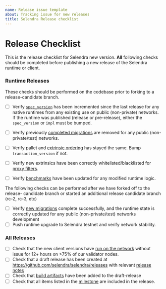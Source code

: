 ```yaml
---
name: Release issue template
about: Tracking issue for new releases
title: Selendra Release checklist
---
```

# Release Checklist

This is the release checklist for Selendra new version. **All** following
checks should be completed before publishing a new release of the
Selendra runtime or client.

### Runtime Releases

These checks should be performed on the codebase prior to forking to a release-candidate branch.

- [ ] Verify [`spec_version`](https://github.com/selendra/selendra/blob/master/docs/release-checklist.md#spec-version) has been incremented since the last release for any native runtimes from any existing use on public (non-private) networks. If the runtime was published (release or         pre-release), either the `spec_version` or `impl` must be bumped.

- [ ] Verify previously [completed migrations](https://github.com/selendra/selendra/blob/master/docs/release-checklist.md#old-migrations-removed) are removed for any public (non-private/test) networks.

- [ ] Verify pallet and [extrinsic ordering](https://github.com/selendra/selendra/blob/master/docs/release-checklist.md#extrinsic-ordering) has stayed the same. Bump `transaction_version` if not.

- [ ] Verify new extrinsics have been correctly whitelisted/blacklisted for
    [proxy filters](https://github.com/selendra/selendra/blob/master/docs/release-checklist.md#proxy-filtering).

- [ ] Verify [benchmarks](https://github.com/selendra/selendra/blob/master/docs/release-checklist.md#benchmarks) have been updated for any modified
    runtime logic.

The following checks can be performed after we have forked off to the release-
candidate branch or started an additional release candidate branch (rc-2, rc-3, etc)

- [ ] Verify [new migrations](https://github.com/selendra/selendra/blob/master/docs/release-checklist.md#new-migrations) complete successfully, and the runtime state is correctly updated for any public (non-private/test) networks development
- [ ] Push runtime upgrade to Selendra testnet and verify network stability.

### All Releases

- [ ] Check that the new client versions have [run on the network](https://github.com/selendra/selendra/blob/master/docs/release-checklist.md#burn-in)
    without issue for 12+ hours on >75% of our validator nodes.
- [ ] Check that a draft release has been created at
    https://github.com/selendra/selendra/releases with relevant [release
    notes](https://github.com/selendra/selendra/blob/master/docs/release-checklist.md#release-notes)
- [ ] Check that [build artifacts](https://github.com/selendra/selendra/blob/master/docs/release-checklist.md#build-artifacts) have been added to the draft-release
- [ ] Check that all items listed in the [milestone](https://github.com/selendra/selendra/milestones) are included in the release.
